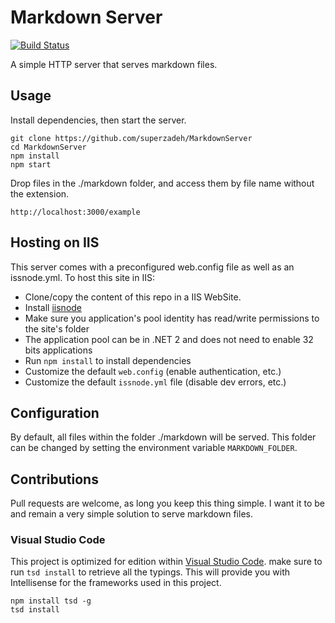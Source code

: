 # Markdown Server
[![Build Status](https://travis-ci.org/superzadeh/MarkdownServer.svg?branch=master)](https://travis-ci.org/superzadeh/MarkdownServer)

A simple HTTP server that serves markdown files.

## Usage
Install dependencies, then start the server.
```
git clone https://github.com/superzadeh/MarkdownServer 
cd MarkdownServer
npm install
npm start
```

Drop files in the ./markdown folder, and access them by file name without the extension. 
```
http://localhost:3000/example
```
 
## Hosting on IIS
 
This server comes with a preconfigured web.config file as well as an issnode.yml. 
To host this site in IIS:
 * Clone/copy the content of this repo in a IIS WebSite.
 * Install [iisnode](https://github.com/tjanczuk/iisnode)
 * Make sure you application's pool identity has read/write permissions to the site's folder
 * The application pool can be in .NET 2 and does not need to enable 32 bits applications
 * Run `npm install` to install dependencies
 * Customize the default `web.config` (enable authentication, etc.)
 * Customize the default `issnode.yml` file (disable dev errors, etc.)

## Configuration

By default, all files within the folder ./markdown will be served. This folder can be changed by 
setting the environment variable `MARKDOWN_FOLDER`.

## Contributions
Pull requests are welcome, as long you keep this thing simple. I want it to be and remain a very 
simple solution to serve markdown files.

### Visual Studio Code
This project is optimized for edition within [Visual Studio Code](https://code.visualstudio.com/).
make sure to run `tsd install` to retrieve all the typings. This will provide you with
Intellisense for the frameworks used in this project.

```
npm install tsd -g
tsd install
```